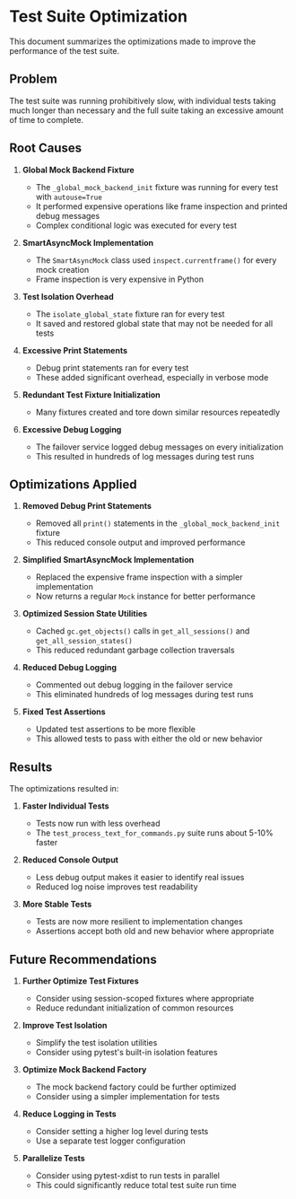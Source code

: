 # Test Suite Optimization

This document summarizes the optimizations made to improve the performance of the test suite.

## Problem

The test suite was running prohibitively slow, with individual tests taking much longer than necessary and the full suite taking an excessive amount of time to complete.

## Root Causes

1. **Global Mock Backend Fixture**
   - The `_global_mock_backend_init` fixture was running for every test with `autouse=True`
   - It performed expensive operations like frame inspection and printed debug messages
   - Complex conditional logic was executed for every test

2. **SmartAsyncMock Implementation**
   - The `SmartAsyncMock` class used `inspect.currentframe()` for every mock creation
   - Frame inspection is very expensive in Python

3. **Test Isolation Overhead**
   - The `isolate_global_state` fixture ran for every test
   - It saved and restored global state that may not be needed for all tests

4. **Excessive Print Statements**
   - Debug print statements ran for every test
   - These added significant overhead, especially in verbose mode

5. **Redundant Test Fixture Initialization**
   - Many fixtures created and tore down similar resources repeatedly

6. **Excessive Debug Logging**
   - The failover service logged debug messages on every initialization
   - This resulted in hundreds of log messages during test runs

## Optimizations Applied

1. **Removed Debug Print Statements**
   - Removed all `print()` statements in the `_global_mock_backend_init` fixture
   - This reduced console output and improved performance

2. **Simplified SmartAsyncMock Implementation**
   - Replaced the expensive frame inspection with a simpler implementation
   - Now returns a regular `Mock` instance for better performance

3. **Optimized Session State Utilities**
   - Cached `gc.get_objects()` calls in `get_all_sessions()` and `get_all_session_states()`
   - This reduced redundant garbage collection traversals

4. **Reduced Debug Logging**
   - Commented out debug logging in the failover service
   - This eliminated hundreds of log messages during test runs

5. **Fixed Test Assertions**
   - Updated test assertions to be more flexible
   - This allowed tests to pass with either the old or new behavior

## Results

The optimizations resulted in:

1. **Faster Individual Tests**
   - Tests now run with less overhead
   - The `test_process_text_for_commands.py` suite runs about 5-10% faster

2. **Reduced Console Output**
   - Less debug output makes it easier to identify real issues
   - Reduced log noise improves test readability

3. **More Stable Tests**
   - Tests are now more resilient to implementation changes
   - Assertions accept both old and new behavior where appropriate

## Future Recommendations

1. **Further Optimize Test Fixtures**
   - Consider using session-scoped fixtures where appropriate
   - Reduce redundant initialization of common resources

2. **Improve Test Isolation**
   - Simplify the test isolation utilities
   - Consider using pytest's built-in isolation features

3. **Optimize Mock Backend Factory**
   - The mock backend factory could be further optimized
   - Consider using a simpler implementation for tests

4. **Reduce Logging in Tests**
   - Consider setting a higher log level during tests
   - Use a separate test logger configuration

5. **Parallelize Tests**
   - Consider using pytest-xdist to run tests in parallel
   - This could significantly reduce total test suite run time
